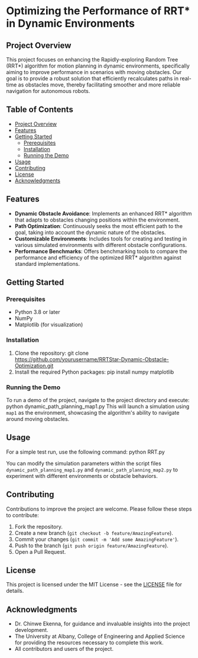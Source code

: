 # Optimizing the Performance of RRT* in Dynamic Environments

## Project Overview
This project focuses on enhancing the Rapidly-exploring Random Tree (RRT*) algorithm for motion planning in dynamic environments, specifically aiming to improve performance in scenarios with moving obstacles. Our goal is to provide a robust solution that efficiently recalculates paths in real-time as obstacles move, thereby facilitating smoother and more reliable navigation for autonomous robots.

## Table of Contents
- [Project Overview](#project-overview)
- [Features](#features)
- [Getting Started](#getting-started)
  - [Prerequisites](#prerequisites)
  - [Installation](#installation)
  - [Running the Demo](#running-the-demo)
- [Usage](#usage)
- [Contributing](#contributing)
- [License](#license)
- [Acknowledgments](#acknowledgments)

## Features
- **Dynamic Obstacle Avoidance**: Implements an enhanced RRT* algorithm that adapts to obstacles changing positions within the environment.
- **Path Optimization**: Continuously seeks the most efficient path to the goal, taking into account the dynamic nature of the obstacles.
- **Customizable Environments**: Includes tools for creating and testing in various simulated environments with different obstacle configurations.
- **Performance Benchmarks**: Offers benchmarking tools to compare the performance and efficiency of the optimized RRT* algorithm against standard implementations.

## Getting Started

### Prerequisites
- Python 3.8 or later
- NumPy
- Matplotlib (for visualization)

### Installation
1. Clone the repository:
git clone https://github.com/yourusername/RRTStar-Dynamic-Obstacle-Optimization.git
2. Install the required Python packages:
pip install numpy matplotlib

### Running the Demo
To run a demo of the project, navigate to the project directory and execute:
python dynamic_path_planning_map1.py
This will launch a simulation using `map1` as the environment, showcasing the algorithm's ability to navigate around moving obstacles.

## Usage
For a simple test run, use the following command:
python RRT.py

You can modify the simulation parameters within the script files `dynamic_path_planning_map1.py` and `dynamic_path_planning_map2.py` to experiment with different environments or obstacle behaviors.

## Contributing
Contributions to improve the project are welcome. Please follow these steps to contribute:
1. Fork the repository.
2. Create a new branch (`git checkout -b feature/AmazingFeature`).
3. Commit your changes (`git commit -m 'Add some AmazingFeature'`).
4. Push to the branch (`git push origin feature/AmazingFeature`).
5. Open a Pull Request.

## License
This project is licensed under the MIT License - see the [LICENSE](LICENSE) file for details.

## Acknowledgments
- Dr. Chinwe Ekenna, for guidance and invaluable insights into the project development.
- The University at Albany, College of Engineering and Applied Science for providing the resources necessary to complete this work.
- All contributors and users of the project.
